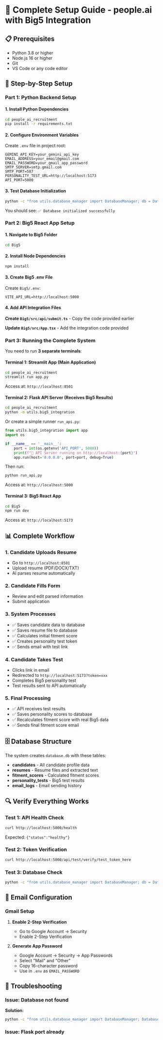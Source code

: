 # 🚀 Complete Setup Guide - people.ai with Big5 Integration

## 📋 Prerequisites

- Python 3.8 or higher
- Node.js 16 or higher
- Git
- VS Code or any code editor

## 🔧 Step-by-Step Setup

### Part 1: Python Backend Setup

#### 1. Install Python Dependencies

```bash
cd people_ai_recruitment
pip install -r requirements.txt
```

#### 2. Configure Environment Variables

Create `.env` file in project root:

```properties
GEMINI_API_KEY=your_gemini_api_key
EMAIL_ADDRESS=your_email@gmail.com
EMAIL_PASSWORD=your_gmail_app_password
SMTP_SERVER=smtp.gmail.com
SMTP_PORT=587
PERSONALITY_TEST_URL=http://localhost:5173
API_PORT=5000
```

#### 3. Test Database Initialization

```bash
python -c "from utils.database_manager import DatabaseManager; db = DatabaseManager(); print('Database initialized!')"
```

You should see: `✅ Database initialized successfully`

### Part 2: Big5 React App Setup

#### 1. Navigate to Big5 Folder

```bash
cd Big5
```

#### 2. Install Node Dependencies

```bash
npm install
```

#### 3. Create Big5 .env File

Create `Big5/.env`:

```properties
VITE_API_URL=http://localhost:5000
```

#### 4. Add API Integration Files

**Create `Big5/src/api/submit.ts`** - Copy the code provided earlier

**Update `Big5/src/App.tsx`** - Add the integration code provided

### Part 3: Running the Complete System

You need to run **3 separate terminals**:

#### Terminal 1: Streamlit App (Main Application)

```bash
cd people_ai_recruitment
streamlit run app.py
```

Access at: `http://localhost:8501`

#### Terminal 2: Flask API Server (Receives Big5 Results)

```bash
cd people_ai_recruitment
python -m utils.big5_integration
```

Or create a simple runner `run_api.py`:

```python
from utils.big5_integration import app
import os

if __name__ == '__main__':
    port = int(os.getenv('API_PORT', 5000))
    print(f"🚀 API Server running on http://localhost:{port}")
    app.run(host='0.0.0.0', port=port, debug=True)
```

Then run:
```bash
python run_api.py
```

Access at: `http://localhost:5000`

#### Terminal 3: Big5 React App

```bash
cd Big5
npm run dev
```

Access at: `http://localhost:5173`

## 📊 Complete Workflow

### 1. Candidate Uploads Resume
- Go to `http://localhost:8501`
- Upload resume (PDF/DOCX/TXT)
- AI parses resume automatically

### 2. Candidate Fills Form
- Review and edit parsed information
- Submit application

### 3. System Processes
- ✅ Saves candidate data to database
- ✅ Saves resume file to database
- ✅ Calculates initial fitment score
- ✅ Creates personality test token
- ✅ Sends email with test link

### 4. Candidate Takes Test
- Clicks link in email
- Redirected to `http://localhost:5173?token=xxx`
- Completes Big5 personality test
- Test results sent to API automatically

### 5. Final Processing
- ✅ API receives test results
- ✅ Saves personality scores to database
- ✅ Recalculates fitment score with real Big5 data
- ✅ Sends final fitment score email

## 🗄️ Database Structure

The system creates `database.db` with these tables:

- **candidates** - All candidate profile data
- **resumes** - Resume files and extracted text
- **fitment_scores** - Calculated fitment scores
- **personality_tests** - Big5 test results
- **email_logs** - Email sending history

## 🔍 Verify Everything Works

### Test 1: API Health Check

```bash
curl http://localhost:5000/health
```

Expected: `{"status":"healthy"}`

### Test 2: Token Verification

```bash
curl http://localhost:5000/api/test/verify/test_token_here
```

### Test 3: Database Check

```bash
python -c "from utils.database_manager import DatabaseManager; db = DatabaseManager(); print(db.get_all_candidates())"
```

## 📧 Email Configuration

### Gmail Setup

1. **Enable 2-Step Verification**
   - Go to Google Account → Security
   - Enable 2-Step Verification

2. **Generate App Password**
   - Google Account → Security → App Passwords
   - Select "Mail" and "Other"
   - Copy 16-character password
   - Use in `.env` as `EMAIL_PASSWORD`

## 🐛 Troubleshooting

### Issue: Database not found

**Solution:**
```bash
python -c "from utils.database_manager import DatabaseManager; DatabaseManager()"
```

### Issue: Flask port already